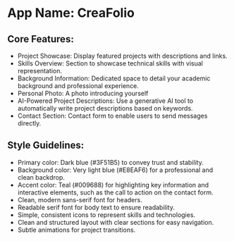 # **App Name**: CreaFolio

## Core Features:

- Project Showcase: Display featured projects with descriptions and links.
- Skills Overview: Section to showcase technical skills with visual representation.
- Background Information: Dedicated space to detail your academic background and professional experience.
- Personal Photo: A photo introducing yourself
- AI-Powered Project Descriptions: Use a generative AI tool to automatically write project descriptions based on keywords.
- Contact Section: Contact form to enable users to send messages directly.

## Style Guidelines:

- Primary color: Dark blue (#3F51B5) to convey trust and stability.
- Background color: Very light blue (#E8EAF6) for a professional and clean backdrop.
- Accent color: Teal (#009688) for highlighting key information and interactive elements, such as the call to action on the contact form. 
- Clean, modern sans-serif font for headers.
- Readable serif font for body text to ensure readability.
- Simple, consistent icons to represent skills and technologies.
- Clean and structured layout with clear sections for easy navigation.
- Subtle animations for project transitions.